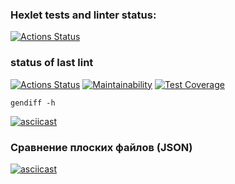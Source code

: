 ### Hexlet tests and linter status:
[![Actions Status](https://github.com/leovas1972/frontend-project-46/workflows/hexlet-check/badge.svg)](https://github.com/leovas1972/frontend-project-46/actions)
### status of last lint
[![Actions Status](https://github.com/leovas1972/frontend-project-46/workflows/project-check/badge.svg)](https://github.com/leovas1972/frontend-project-46/actions) [![Maintainability](https://api.codeclimate.com/v1/badges/e56ee3310adf28c77188/maintainability)](https://codeclimate.com/github/leovas1972/frontend-project-46/maintainability) [![Test Coverage](https://api.codeclimate.com/v1/badges/e56ee3310adf28c77188/test_coverage)](https://codeclimate.com/github/leovas1972/frontend-project-46/test_coverage)



```
gendiff -h
```
[![asciicast](https://asciinema.org/a/GSb3d329eUU7dJf5wUgzHzlaQ.svg)](https://asciinema.org/a/GSb3d329eUU7dJf5wUgzHzlaQ)

### Сравнение плоских файлов (JSON)

[![asciicast](https://asciinema.org/a/qwQwUjB93Ge9Ez7vbcGpua8rr.svg)](https://asciinema.org/a/qwQwUjB93Ge9Ez7vbcGpua8rr)

